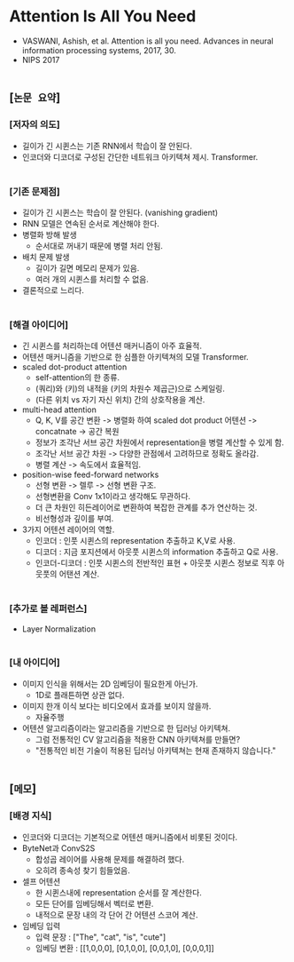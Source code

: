 # Attention Is All You Need
* VASWANI, Ashish, et al. Attention is all you need. Advances in neural information processing systems, 2017, 30.
* NIPS 2017
<br><br>

## [`논문 요약`]

### [저자의 의도]
* 길이가 긴 시퀸스는 기존 RNN에서 학습이 잘 안된다.
* 인코더와 디코더로 구성된 간단한 네트워크 아키텍쳐 제시. Transformer.
<br><br>

### [기존 문제점]
* 길이가 긴 시퀸스는 학습이 잘 안된다. (vanishing gradient)
* RNN 모델은 연속된 순서로 계산해야 한다.
* 병렬화 방해 발생
    * 순서대로 꺼내기 때문에 병렬 처리 안됨.
* 배치 문제 발생
    * 길이가 길면 메모리 문제가 있음.
    * 여러 개의 시퀸스를 처리할 수 없음.
* 결론적으로 느리다.
<br><br>

### [해결 아이디어]
* 긴 시퀸스를 처리하는데 어텐션 매커니즘이 아주 효율적.
* 어텐션 매커니즘을 기반으로 한 심플한 아키텍쳐의 모델 Transformer.
* scaled dot-product attention
    * self-attention의 한 종류.
    * (쿼리)와 (키)의 내적을 (키의 차원수 제곱근)으로 스케일링.
    * (다른 위치 vs 자기 자신 위치) 간의 상호작용을 계산.
* multi-head attention
    * Q, K, V를 공간 변환 -> 병렬화 하여 scaled dot product 어텐션 -> concatnate -> 공간 복원
    * 정보가 조각난 서브 공간 차원에서 representation을 병렬 계산할 수 있게 함.
    * 조각난 서브 공간 차원 -> 다양한 관점에서 고려하므로 정확도 올라감.
    * 병렬 계산 -> 속도에서 효율적임.
* position-wise feed-forward networks
    * 선형 변환 -> 렐루 -> 선형 변환 구조.
    * 선형변환을 Conv 1x1이라고 생각해도 무관하다.
    * 더 큰 차원인 히든레이어로 변환하여 복잡한 관계를 추가 연산하는 것.
    * 비선형성과 깊이를 부여.
* 3가지 어텐션 레이어의 역할.
    * 인코더 : 인풋 시퀸스의 representation 추출하고 K,V로 사용.
    * 디코더 : 지금 포지션에서 아웃풋 시퀸스의 information 추출하고 Q로 사용.
    * 인코더-디코더 : 인풋 시퀸스의 전반적인 표현 + 아웃풋 시퀸스 정보로 직후 아웃풋의 어탠션 계산. 
<br><br>

### [추가로 볼 레퍼런스]
* Layer Normalization
<br><br>

### [내 아이디어]
* 이미지 인식을 위해서는 2D 임베딩이 필요한게 아닌가.
    * 1D로 플래튼하면 상관 없다.
* 이미지 한개 이식 보다는 비디오에서 효과를 보이지 않을까.
    * 자율주행
* 어텐션 알고리즘이라는 알고리즘을 기반으로 한 딥러닝 아키텍쳐.
    * 그럼 전통적인 CV 알고리즘을 적용한 CNN 아키텍쳐를 만들면?
    * "전통적인 비전 기술이 적용된 딥러닝 아키텍쳐는 현재 존재하지 않습니다."
<br><br>



## [`메모`]

### [배경 지식]
* 인코더와 디코더는 기본적으로 어텐션 매커니즘에서 비롯된 것이다.
* ByteNet과 ConvS2S
    * 합성곱 레이어를 사용해 문제를 해결하려 했다.
    * 오히려 종속성 찾기 힘들었음.
* 셀프 어텐션
    * 한 시퀸스내에 representation 순서를 잘 계산한다.
    * 모든 단어를 임베딩해서 벡터로 변환.
    * 내적으로 문장 내의 각 단어 간 어텐션 스코어 계산.
* 임베딩 입력
    * 입력 문장 : ["The", "cat", "is", "cute"]
    * 임베딩 변환 : [[1,0,0,0], [0,1,0,0], [0,0,1,0], [0,0,0,1]]
<br><br>

